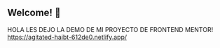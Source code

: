 
## Welcome! 👋
HOLA LES DEJO LA DEMO DE MI PROYECTO DE FRONTEND MENTOR!
https://agitated-haibt-612de0.netlify.app/